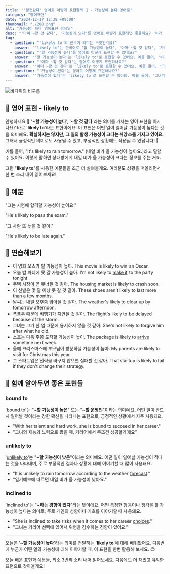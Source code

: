 ```yaml
---
title: "'할것같다' 영어로 어떻게 표현할까 🌟 - 가능성이 높다 영어로"
category: "영어표현"
date: "2024-12-17 12:38 +09:00"
thumbnail: "./208.png"
alt: "가능성이 높다 영어표현 썸네일"
desc: "'아마 ~할 것 같다', '가능성이 있다'를 영어로 어떻게 표현하면 좋을까요? '비가 올 가능성이 높아', '그는 내일 올 것 같아', '그녀가 승진할 가능성이 있어' 등을 영어로 표현하는 법을 배워봅시다. 다양한 예문을 통해서 연습하고 본인의 표현으로 만들어 보세요."
faq:
  - question: "'likely to'의 한국어 의미는 무엇인가요?"
    answer: "'likely to'는 한국어로 '할 가능성이 높다', '아마 ~할 것 같다', '가능성이 있다' 등으로 번역될 수 있습니다."
  - question: "'할 가능성이 높다'를 영어로 어떻게 표현할 수 있나요?"
    answer: "'할 가능성이 높다'는 'likely to'로 표현할 수 있어요. 예를 들어, '비가 올 가능성이 높아'는 'It's likely to rain'으로 말할 수 있어요."
  - question: "'아마 ~할 것 같다'는 영어로 어떻게 표현하나요?"
    answer: "'아마 ~할 것 같다'는 'likely to'로 표현할 수 있어요. 예를 들어, '그는 내일 올 것 같아'는 'He's likely to come tomorrow'로 표현할 수 있어요."
  - question: "'가능성이 있다'는 영어로 어떻게 표현하나요?"
    answer: "'가능성이 있다'는 'likely to'로 표현할 수 있어요. 예를 들어, '그녀가 승진할 가능성이 있어'는 'She's likely to get promoted'로 말할 수 있어요."
---
```


![바다위의 비구름](./208-1.jpg)

## 🌟 영어 표현 - likely to

안녕하세요 👋 '**~할 가능성이 높다**', '**~할 것 같다**'라는 의미를 가지는 영어 표현을 아시나요? 바로 '**likely to**'라는 표현이에요! 이 표현은 어떤 일이 일어날 가능성이 높다는 것을 의미해요. **확실하지는 않지만, 그 일의 발생 가능성이 크다는 뉘앙스를 가지고 있어요.** 그래서 긍정적인 의미로도 사용될 수 있고, 부정적인 상황에도 적용될 수 있답니다! 🌟

예를 들어, "It's likely to rain tomorrow." (내일 비가 올 가능성이 높아요.)라고 말할 수 있어요. 이렇게 말하면 상대방에게 내일 비가 올 가능성이 크다는 정보를 주는 거죠.

그럼 "**likely to**"를 사용한 예문들을 조금 더 살펴볼게요. 여러분도 상황을 떠올리면서 한 번 소리 내어 읽어보세요!

## 📖 예문

"그는 시험에 합격할 가능성이 높아요."

"He's likely to pass the exam."

"그 사람 또 늦을 것 같아."

"He's likely to be late again."

## 💬 연습해보기

<ul data-interactive-list>
  <li data-interactive-item>
    <span data-toggler>이 영화 오스카 탈 가능성이 높아.</span>
    <span data-answer>This movie is likely to win an Oscar.</span>
  </li>
  <li data-interactive-item>
    <span data-toggler>오늘 밤 파티에 못 갈 가능성이 높아.</span>
    <span data-answer>I'm not likely to <a href="/blog/in-english/244.make-it/">make it</a> to the party tonight</span>
  </li>
  <li data-interactive-item>
    <span data-toggler>주택 시장이 곧 무너질 것 같아.</span>
    <span data-answer>The housing market is likely to crash soon.</span>
  </li>
  <li data-interactive-item>
    <span data-toggler>이 신발은 몇 달 이상 못 갈 것 같아.</span>
    <span data-answer>These shoes aren't likely to last more than a few months.</span>
  </li>
  <li data-interactive-item>
    <span data-toggler>날씨는 내일 오후쯤 맑아질 것 같아.</span>
    <span data-answer>The weather's likely to clear up by tomorrow afternoon.</span>
  </li>
  <li data-interactive-item>
    <span data-toggler>폭풍우 때문에 비행기가 지연될 것 같아.</span>
    <span data-answer>The flight's likely to be delayed because of the storm.</span>
  </li>
  <li data-interactive-item>
    <span data-toggler>그녀는 그가 한 일 때문에 용서하지 않을 것 같아.</span>
    <span data-answer>She's not likely to forgive him after what he did.</span>
  </li>
  <li data-interactive-item>
    <span data-toggler>소포는 다음 주쯤 도착할 가능성이 높아.</span>
    <span data-answer>The package is likely to <a href="/blog/in-english/403.arrive/">arrive</a> sometime next week.</span>
  </li>
  <li data-interactive-item>
    <span data-toggler>올해 크리스마스에 부모님이 방문하실 가능성이 높아.</span>
    <span data-answer>My parents are likely to visit for Christmas this year.</span>
  </li>
  <li data-interactive-item>
    <span data-toggler>그 스타트업은 전략을 바꾸지 않으면 실패할 것 같아.</span>
    <span data-answer>That startup is likely to fail if they don't change their strategy.</span>
  </li>
</ul>

## 🤝 함께 알아두면 좋은 표현들

### bound to

'[bound to](/blog/in-english/212.bound-to/)'는 "**~할 가능성이 높은**" 또는 "**~할 운명인**"이라는 의미예요. 어떤 일이 반드시 일어날 것이라는 강한 확신을 나타내는 표현으로, 긍정적인 상황에서 자주 사용돼요.

- "With her talent and hard work, she is bound to succeed in her career."
- "그녀의 재능과 노력으로 봤을 때, 커리어에서 무조건 성공할거에요"

### unlikely to

'[unlikely to](/blog/가능성이-거의-없어-영어표현/)'는 "**~할 가능성이 낮은**"이라는 의미예요. 어떤 일이 일어날 가능성이 적다는 것을 나타내며, 주로 부정적인 결과나 상황에 대해 이야기할 때 많이 사용돼요.

- "It is unlikely to rain tomorrow according to the weather [forecast](/blog/in-english/416.forecast/)."
- "일기예보에 따르면 내일 비가 올 가능성이 낮아요."

### inclined to

'inclined to'는 "**~하는 경향이 있다**"라는 뜻이에요. 어떤 특정한 행동이나 생각을 할 가능성이 높다는 의미로, 주로 개인의 성향이나 기호를 이야기할 때 사용돼요.

- "She is inclined to take risks when it comes to her career [choices](/blog/in-english/399.choice/)."
- "그녀는 커리어 선택에 있어서 위험을 감수하는 경향이 있어요."

---

오늘은 '**~할 가능성이 높다**'라는 의미를 전달하는 '**likely to**'에 대해 배워봤어요. 다음번에 누군가 어떤 일의 가능성에 대해 이야기할 때, 이 표현을 한번 활용해 보세요. 😊

오늘 배운 표현과 예문들, 최소 3번씩 소리 내어 읽어보세요. 다음에도 더 재밌고 유익한 표현으로 찾아올게요!
